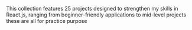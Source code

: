 This collection features 25 projects designed to strengthen my skills in React.js, ranging from beginner-friendly applications to mid-level projects
these are all for practice purpose 
